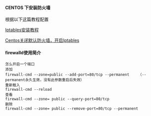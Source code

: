 #### CENTOS 下安装防火墙


根据以下这篇教程配置

<a href="https://www.linuxidc.com/Linux/2017-01/139622.htm" target="_blank">Iptables安装教程<a/>



<a href="https://blog.csdn.net/irokay/article/details/72717132" target="_blank">Centos关闭默认防火墙，开启Iptables<a/>


#### firewalld使用简介
```
怎么开启一个端口
添加
firewall-cmd --zone=public --add-port=80/tcp --permanent    （--permanent永久生效，没有此参数重启后失效）
重新载入
firewall-cmd --reload
查看
firewall-cmd --zone= public --query-port=80/tcp
删除
firewall-cmd --zone= public --remove-port=80/tcp --permanent

```